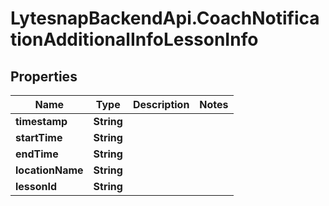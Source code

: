 # LytesnapBackendApi.CoachNotificationAdditionalInfoLessonInfo

## Properties

Name | Type | Description | Notes
------------ | ------------- | ------------- | -------------
**timestamp** | **String** |  | 
**startTime** | **String** |  | 
**endTime** | **String** |  | 
**locationName** | **String** |  | 
**lessonId** | **String** |  | 



